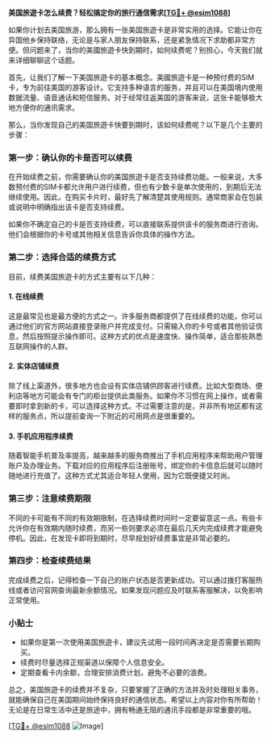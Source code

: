 **美国旅遊卡怎么续费？轻松搞定你的旅行通信需求[[TG💪+ @esim1088](https://t.me/s/esim1088)]**

如果你计划去美国旅游，那么拥有一张美国旅遊卡是非常实用的选择。它能让你在异国他乡保持联络，无论是与家人朋友保持联系，还是紧急情况下求助都非常方便。但问题来了，当你的美國旅遊卡快到期时，如何续费呢？别担心，今天我们就来详细聊聊这个话题。

首先，让我们了解一下美国旅遊卡的基本概念。美國旅遊卡是一种预付费的SIM卡，专为前往美国的游客设计。它支持多种语言的服务，并且可以在美国境内使用数据流量、语音通话和短信服务。对于经常往返美国的游客来说，这张卡能够极大地方便你的通讯需求。

那么，当你发现自己的美国旅遊卡快要到期时，该如何续费呢？以下是几个主要的步骤：

### **第一步：确认你的卡是否可以续费**
在开始续费之前，你需要确认你的美国旅遊卡是否支持续费功能。一般来说，大多数预付费的SIM卡都允许用户进行续费，但也有少数卡是单次使用的，到期后无法继续使用。因此，在购买卡片时，最好先了解清楚其使用规则。通常商家会在包装或说明中明确指出该卡是否支持续费。

如果你不确定自己的卡是否支持续费，可以直接联系提供该卡的服务商进行咨询。他们会根据你的卡号或其他相关信息告诉你具体的操作方法。

### **第二步：选择合适的续费方式**
目前，续费美国旅遊卡的方式主要有以下几种：

#### **1. 在线续费**
这是最常见也是最方便的方式之一。许多服务商都提供了在线续费的功能，你可以通过他们的官方网站直接登录账户并完成支付。只需输入你的卡号或者其他验证信息，然后按照提示操作即可。这种方式的优点是速度快、操作简单，适合那些熟悉互联网操作的人群。

#### **2. 实体店铺续费**
除了线上渠道外，很多地方也会设有实体店铺供顾客进行续费。比如大型商场、便利店等地方可能会有专门的柜台提供此类服务。如果你不习惯在网上操作，或者需要即时拿到新的卡，可以选择这种方式。不过需要注意的是，并非所有地区都有这样的服务点，所以提前查询一下附近的可用网点是很重要的。

#### **3. 手机应用程序续费**
随着智能手机普及率提高，越来越多的服务商推出了手机应用程序来帮助用户管理账户及办理业务。下载对应的应用程序后注册账号，绑定你的卡信息后就可以随时随地进行充值了。这种方式尤其适合年轻人使用，因为它既便捷又时尚。

### **第三步：注意续费期限**
不同的卡可能有不同的有效期限制，在选择续费时间时一定要留意这一点。有些卡允许你在有效期内随时续费，而另一些则要求必须在最后几天内完成续费才能避免停机。因此，在发现卡即将到期时，尽早规划好续费事宜是非常必要的。

### **第四步：检查续费结果**
完成续费之后，记得检查一下自己的账户状态是否更新成功。可以通过拨打客服热线或者访问官网查询最新余额情况。如果发现问题应及时联系客服解决，以免影响正常使用。

### **小贴士**
- 如果你是第一次使用美国旅遊卡，建议先试用一段时间再决定是否需要长期购买。
- 续费时尽量选择正规渠道以保障个人信息安全。
- 定期查看卡内余额，合理安排消费计划，避免不必要的浪费。

总之，美国旅遊卡的续费并不复杂，只要掌握了正确的方法并及时处理相关事务，就能确保自己在美国期间始终保持良好的通信状态。希望以上内容对你有所帮助！无论是在日常生活中还是旅途中，拥有畅通无阻的通讯手段都是非常重要的哦。

[[TG💪+ @esim1088](https://t.me/s/esim1088) ![Image](https://i.postimg.cc/4NQfJmqS/Snipaste-2025-05-13-00-14-12.png)]